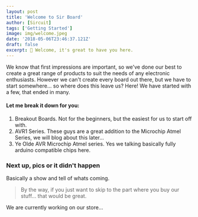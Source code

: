 ```yaml
---
layout: post
title: 'Welcome to Sir Board'
author: [Sircuit]
tags: ['Getting Started']
image: img/welcome.jpeg
date: '2018-05-06T23:46:37.121Z'
draft: false
excerpt: 👋 Welcome, it's great to have you here.
---
```

We know that first impressions are important, so we've done our best to create a great range of products to suit the needs of any electronic enthusiasts. However we can't create every board out there, but we have to start somewhere... so where does this leave us? 
Here! We have started with a few, that ended in many.

#### Let me break it down for you:
1. Breakout Boards. Not for the beginners, but the easiest for us to start off with.
2. AVR1 Series. These guys are a great addition to the Microchip Atmel Series, we will blog about this later...
3. Ye Olde AVR Microchip Atmel series. Yes we talking basically fully arduino compatible chips here. 

### Next up, pics or it didn't happen

Basically a show and tell of whats coming. 

> By the way, if you just want to skip to the part where you buy our stuff... that would be great. 

We are currently working on our store... 
